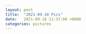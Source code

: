```yaml
---
layout: post
title:  "2021-09-18 Pics"
date:   2021-09-18 11:37:00 +0800
categories: pictures
---
```


